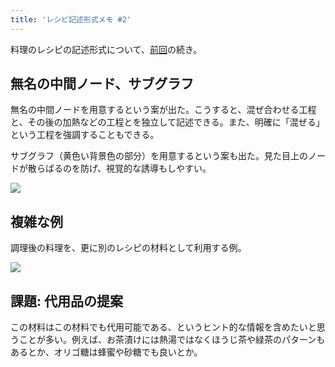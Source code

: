 ```yaml
---
title: 'レシピ記述形式メモ #2'
---
```

料理のレシピの記述形式について、[前回](https://r7kamura.com/articles/2022-05-13-mermaid-recipe-memo)の続き。

無名の中間ノード、サブグラフ
--------------

無名の中間ノードを用意するという案が出た。こうすると、混ぜ合わせる工程と、その後の加熱などの工程とを独立して記述できる。また、明確に「混ぜる」という工程を強調することもできる。

サブグラフ（黄色い背景色の部分）を用意するという案も出た。見た目上のノードが散らばるのを防げ、視覚的な誘導もしやすい。

![](https://lh5.googleusercontent.com/nWL88GJB-zU-85YLUHu7R3W904pYxkT368hQhaD48VPCWrOBtK8zfw7knRWV35NLos_VhUvGcLCJQW8a7yVrVs8wMRLOc4L_6cKl5eF-7dzDS7KnByGfMDQlO51M5KOJhKf5wlpqgNfEqQSuvA)

複雑な例
----

調理後の料理を、更に別のレシピの材料として利用する例。

![](https://lh3.googleusercontent.com/aF_-Woh6bgKgXhOgIzKApQ9Tsb-uWnIamKryM5B4n3nsem3W4uHT9BfiyJcX286Usn9_mCleIAFbIiOCQFSC5pBzK5aBg5VyaFLi42Wql-dcEG2-Nohwbw0IDOUpCvZg1qOwG0WYoX0W60PdQA)

課題: 代用品の提案
----------

この材料はこの材料でも代用可能である、というヒント的な情報を含めたいと思うことが多い。例えば、お茶漬けには熱湯ではなくほうじ茶や緑茶のパターンもあるとか、オリゴ糖は蜂蜜や砂糖でも良いとか。
